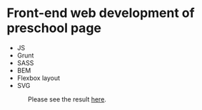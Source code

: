 <h1>Front-end web development of preschool page</h1>

<ul>
  <li>JS</li>
  <li>Grunt</li>
  <li>SASS</li>
  <li>BEM</li>
  <li>Flexbox layout</li>
  <li>SVG</li>
<ul>

<p>Please see the result <a href="https://lastavenka.github.io/kidzmaster/build/index.min.html" target="_blank">here</a>.</p>
